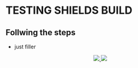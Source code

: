 # TESTING SHIELDS BUILD

## Follwing the steps

* just filler

<p align='center'>
  <a href="https://github.com/saibhreas">
    <img src="https://img.shields.io/badge/GitHub-100000?style=flat&logo=github&logoColor=white">
  </a>  
  <a href='https://www.linkedin.com/in/siobhanknuttel'>
      <img src='https://img.shields.io/badge/LinkedIn-blue?style=flat&logo=linkedin&labelColor=blue'>
  </a>
  <a href='https://img.shields.io/badge/UpWork-6FDA44?style=for-the-badge&logo=Upwork&logoColor=white'>
</p>

<p></p>

<p align='center'>
<a href="https>
